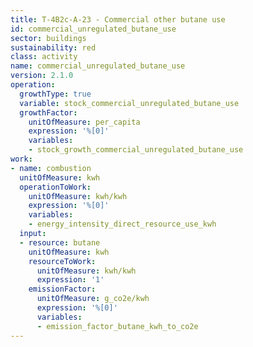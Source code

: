 ```yaml
---
title: T-4B2c-A-23 - Commercial other butane use
id: commercial_unregulated_butane_use
sector: buildings
sustainability: red
class: activity
name: commercial_unregulated_butane_use
version: 2.1.0
operation:
  growthType: true
  variable: stock_commercial_unregulated_butane_use
  growthFactor:
    unitOfMeasure: per_capita
    expression: '%[0]'
    variables:
    - stock_growth_commercial_unregulated_butane_use
work:
- name: combustion
  unitOfMeasure: kwh
  operationToWork:
    unitOfMeasure: kwh/kwh
    expression: '%[0]'
    variables:
    - energy_intensity_direct_resource_use_kwh
  input:
  - resource: butane
    unitOfMeasure: kwh
    resourceToWork:
      unitOfMeasure: kwh/kwh
      expression: '1'
    emissionFactor:
      unitOfMeasure: g_co2e/kwh
      expression: '%[0]'
      variables:
      - emission_factor_butane_kwh_to_co2e
---
```

